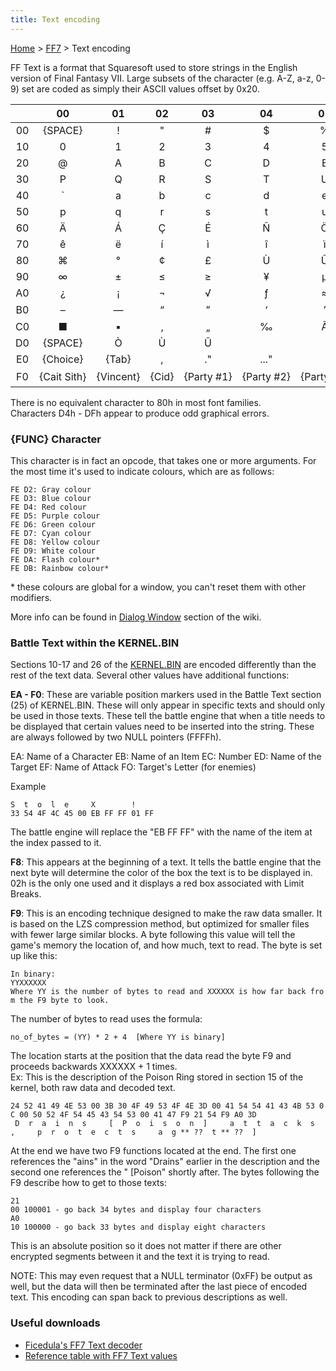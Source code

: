 ```yaml
---
title: Text encoding
---
```


[Home](../Main%20Page.md.md) > [FF7](../FF7.md) > Text encoding

FF Text is a format that Squaresoft used to store strings in the English
version of Final Fantasy VII. Large subsets of the character (e.g. A-Z,
a-z, 0-9) set are coded as simply their ASCII values offset by 0x20.

|     |     00      |    01     |  02   |     03      |     04      |     05      | 06  |  07   |    08     |     09     |    0A     |    0B    |    0C    |    0D    |     0E     |    0F    |
|:---:|:-----------:|:---------:|:-----:|:-----------:|:-----------:|:-----------:|:---:|:-----:|:---------:|:----------:|:---------:|:--------:|:--------:|:--------:|:----------:|:--------:|
| 00  |   {SPACE}   |     !     |   "   |     \#      |      $      |      %      |  &  |   '   |     (     |     )      |    \*     |    \+    |    ,     |    \-    |     .      |    /     |
| 10  |      0      |     1     |   2   |      3      |      4      |      5      |  6  |   7   |     8     |     9      |     :     |    ;     |   &lt;   |    =     |    &gt;    |    ?     |
| 20  |      @      |     A     |   B   |      C      |      D      |      E      |  F  |   G   |     H     |     I      |     J     |    K     |    L     |    M     |     N      |    O     |
| 30  |      P      |     Q     |   R   |      S      |      T      |      U      |  V  |   W   |     X     |     Y      |     Z     |    \[   |    \\    |    \]    |     ^      |    \_    |
| 40  |     \`      |     a     |   b   |      c      |      d      |      e      |  f  |   g   |     h     |     i      |     j     |    k     |    l     |    m     |     n      |    o     |
| 50  |      p      |     q     |   r   |      s      |      t      |      u      |  v  |   w   |     x     |     y      |     z     |    {     |    \|    |    }     |     \~     |          |
| 60  |      Ä      |     Á     |   Ç   |      É      |      Ñ      |      Ö      |  Ü  |   á   |     à     |     â      |     ä     |    ã     |    å     |    ç     |     é      |    è     |
| 70  |      ê      |     ë     |   í   |      ì      |      î      |      ï      |  ñ  |   ó   |     ò     |     ô      |     ö     |    õ     |    ú     |    ù     |     û      |    ü     |
| 80  |      ⌘      |     °     |   ¢   |      £      |      Ù      |      Û      |  ¶  |   ß   |     ®     |     ©      |     ™     |    ´     |    ¨     |    ≠     |     Æ      |    Ø     |
| 90  |      ∞      |     ±     |   ≤   |      ≥      |      ¥      |      µ      |  ∂  |   Σ   |     Π     |     π      |     ⌡     | <u>ª</u> | <u>º</u> |    Ω     |     æ      |    ø     |
| A0  |      ¿      |     ¡     |   ¬   |      √      |      ƒ      |      ≈      |  ∆  |   «   |     »     |     …      | {NOTHING} |    À     |    Ã     |    Õ     |     Œ      |    œ     |
| B0  |      –      |     —     |   “   |      ”      |      ‘      |      ’      |  ÷  |   ◊   |     ÿ     |     Ÿ      |     ⁄     |    ¤     |    ‹     |    ›     |     ﬁ      |    ﬂ     |
| C0  |      ■      |     ▪     |   ‚   |      „      |      ‰      |      Â      |  Ê  |   Ë   |     Á     |     È      |     í     |    î     |    ï     |    ì     |     Ó      |    Ô     |
| D0  |   {SPACE}   |     Ò     |   Ù   |      Û      |             |             |     |       |           |            |           |          |          |          |            |          |
| E0  |  {Choice}   |   {Tab}   |   ,   |     ."      |    ..."     |             |     | {EOL} | {New Scr} | {New Scr?} |  {Cloud}  | {Barret} |  {Tifa}  | {Aerith} | {Red XIII} | {Yuffie} |
| F0  | {Cait Sith} | {Vincent} | {Cid} | {Party \#1} | {Party \#2} | {Party \#3} | 〇  |   △   |     ☐     |     ✕      |           |          |          |          |   {FUNC}   |  {END}   |

There is no equivalent character to 80h in most font families.  
Characters D4h - DFh appear to produce odd graphical errors.

### {FUNC} Character

This character is in fact an opcode, that takes one or more arguments.
For the most time it's used to indicate colours, which are as follows:

`FE D2: Gray colour`  
`FE D3: Blue colour`  
`FE D4: Red colour`  
`FE D5: Purple colour`  
`FE D6: Green colour`  
`FE D7: Cyan colour`  
`FE D8: Yellow colour`  
`FE D9: White colour`  
`FE DA: Flash colour*`  
`FE DB: Rainbow colour*`

\* these colours are global for a window, you can't reset them with
other modifiers.

More info can be found in [Dialog Window][] section of the wiki.

### Battle Text within the KERNEL.BIN

Sections 10-17 and 26 of the [KERNEL.BIN][] are encoded differently than
the rest of the text data. Several other values have additional
functions:

**EA - F0**: These are variable position markers used in the Battle Text
section (25) of KERNEL.BIN. These will only appear in specific texts and
should only be used in those texts. These tell the battle engine that
when a title needs to be displayed that certain values need to be
inserted into the string. These are always followed by two NULL pointers
(FFFFh).

EA: Name of a Character EB: Name of an Item EC: Number ED: Name of the
Target EF: Name of Attack FO: Target's Letter (for enemies)

Example

`S  t  o  l  e     X        !`  
`33 54 4F 4C 45 00 EB FF FF 01 FF`

The battle engine will replace the "EB FF FF" with the name of the item
at the index passed to it.

**F8**: This appears at the beginning of a text. It tells the battle
engine that the next byte will determine the color of the box the text
is to be displayed in. 02h is the only one used and it displays a red
box associated with Limit Breaks.

**F9**: This is an encoding technique designed to make the raw data
smaller. It is based on the LZS compression method, but optimized for
smaller files with fewer large similar blocks. A byte following this
value will tell the game's memory the location of, and how much, text to
read. The byte is set up like this:

`In binary:`  
`YYXXXXXX`  
`Where YY is the number of bytes to read and XXXXXX is how far back from the F9 byte to look.`

The number of bytes to read uses the formula:

`no_of_bytes = (YY) * 2 + 4  [Where YY is binary]`

The location starts at the position that the data read the byte F9 and
proceeds backwards XXXXXX + 1 times.  
Ex: This is the description of the Poison Ring stored in section 15 of
the kernel, both raw data and decoded text.

`24 52 41 49 4E 53 00 3B 30 4F 49 53 4F 4E 3D 00 41 54 54 41 43 4B 53 0C 00 50 52 4F 54 45 43 54 53 00 41 47 F9 21 54 F9 A0 3D`  
` D  r  a  i  n  s     [  P  o  i  s  o  n  ]     a  t  t  a  c  k  s  ,     p  r  o  t  e  c  t  s     a  g ** ??  t ** ??  ]`

At the end we have two F9 functions located at the end. The first one
references the "ains" in the word "Drains" earlier in the description
and the second one references the " \[Poison" shortly after. The bytes
following the F9 describe how to get to those texts:

`21`  
`00 100001 - go back 34 bytes and display four characters`  
`A0`  
`10 100000 - go back 33 bytes and display eight characters`

This is an absolute position so it does not matter if there are other
encrypted segments between it and the text it is trying to read.

NOTE: This may even request that a NULL terminator (0xFF) be output as
well, but the data will then be terminated after the last piece of
encoded text. This encoding can span back to previous descriptions as
well.

### Useful downloads

-   [Ficedula's FF7 Text decoder][]
-   [Reference table with FF7 Text values][]

  [Dialog Window]: Field/DialogWindow.md#Special%20Letters "wikilink"
  [KERNEL.BIN]: Kernel/Kernel.bin.md "wikilink"
  [Ficedula's FF7 Text decoder]: http://aaronserv.dyndns.org/hosting/qhimmwiki/ficedula_ff7textdecoder_1.00.zip
  [Reference table with FF7 Text values]: http://www.subfan.pl/ff7pl/fieldtool.tbl
